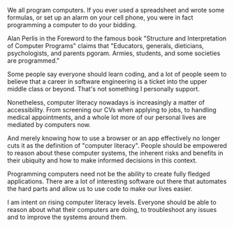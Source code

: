 We all program computers. If you ever used a spreadsheet and wrote some formulas, or set up an alarm on your cell phone, you were in fact programming a computer to do your bidding.

Alan Perlis in the Foreword to the famous book "Structure and Interpretation of Computer Programs" claims that "Educators, generals, dieticians, psychologists, and parents pgoram. Armies, students, and some societies are programmed."

Some people say everyone should learn coding, and a lot of people seem to believe that a career in software engineering is a ticket into the upper middle class or beyond. That's not something I personally support.

Nonetheless, computer literacy nowadays is increasingly a matter of accessibility. From screening our CVs when applying to jobs, to handling medical appointments, and a whole lot more of our personal lives are mediated by computers now.

And merely knowing how to use a browser or an app effectively no longer cuts it as the definition of "computer literacy". People should be empowered to reason about these computer systems, the inherent risks and benefits in their ubiquity and how to make informed decisions in this context.

Programming computers need not be the ability to create fully fledged applications. There are a lot of interesting software out there that automates the hard parts and allow us to use code to make our lives easier.

I am intent on rising computer literacy levels. Everyone should be able to reason about what their computers are doing, to troubleshoot any issues and to improve the systems around them.

<!--
**FilipeFT/filipeft** is a ✨ _special_ ✨ repository because its `README.md` (this file) appears on your GitHub profile.

Here are some ideas to get you started:

- 🔭 I’m currently working on ...
- 🌱 I’m currently learning ...
- 👯 I’m looking to collaborate on ...
- 🤔 I’m looking for help with ...
- 💬 Ask me about ...
- 📫 How to reach me: ...
- 😄 Pronouns: ...
- ⚡ Fun fact: ...
-->
